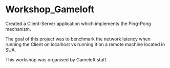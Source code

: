 # Workshop_Gameloft

Created a Client-Server application which implements the Ping-Pong mechanism.

The goal of this project was to benchmark the network latency when running the Client on localhost vs running it on a remote machine located in SUA.

This workshop was organised by Gameloft staff.
